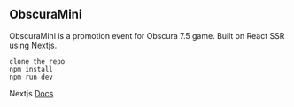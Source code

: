 ## ObscuraMini
ObscuraMini is a promotion event for Obscura 7.5 game. 
Built on React SSR using Nextjs.

```
clone the repo
npm install
npm run dev
```

Nextjs [Docs](https://nextjs.org/docs)
